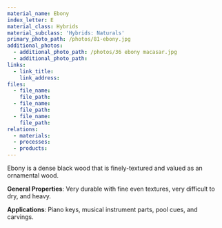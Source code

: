 ```yaml
---
material_name: Ebony
index_letter: E
material_class: Hybrids
material_subclass: 'Hybrids: Naturals'
primary_photo_path: /photos/81-ebony.jpg
additional_photos:
  - additional_photo_path: /photos/36 ebony macasar.jpg
  - additional_photo_path:
links:
  - link_title:
    link_address:
files:
  - file_name:
    file_path:
  - file_name:
    file_path:
  - file_name:
    file_path:
relations:
  - materials:
  - processes:
  - products:
---
```



Ebony is a dense black wood that is finely-textured and valued as an ornamental wood.

**General Properties**: Very durable with fine even textures, very difficult to dry, and heavy.

**Applications**: Piano keys, musical instrument parts, pool cues, and carvings.
